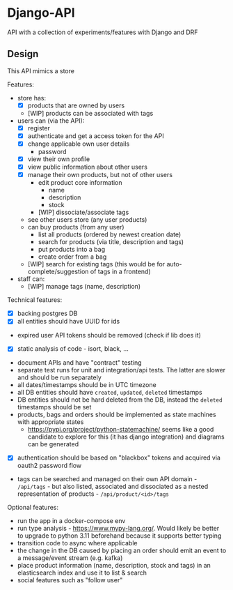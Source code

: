 # Django-API
API with a collection of experiments/features with Django and DRF

## Design
This API mimics a store

Features:
- store has:
    - [x] products that are owned by users
    - [WIP] products can be associated with tags
- users can (via the API):
    - [x] register
    - [x] authenticate and get a access token for the API
    - [x] change applicable own user details
        - password
    - [x] view their own profile
    - [x] view public information about other users
    - [x] manage their own products, but not of other users
        - edit product core information
            - name
            - description
            - stock
        - [WIP] dissociate/associate tags
    - see other users store (any user products)
    - can buy products (from any user)
        - list all products (ordered by newest creation date)
        - search for products (via title, description and tags)
        - put products into a bag
        - create order from a bag
    - [WIP] search for existing tags (this would be for auto-complete/suggestion of tags in a frontend)
- staff can:
    - [WIP] manage tags (name, description)

Technical features:
- [x] backing postgres DB
- [x] all entities should have UUID for ids
- expired user API tokens should be removed (check if lib does it)
- [x] static analysis of code - isort, black, ...
- document APIs and have "contract" testing
- separate test runs for unit and integration/api tests. The latter are slower and should be run separately
- all dates/timestamps should be in UTC timezone
- all DB entities should have `created`, `updated`, `deleted` timestamps
- DB entities should not be hard deleted from the DB, instead the `deleted` timestamps should be set
- products, bags and orders should be implemented as state machines with appropriate states
    - https://pypi.org/project/python-statemachine/ seems like a good candidate to explore for this (it has django integration) and diagrams can be generated
- [x] authentication should be based on "blackbox" tokens and acquired via oauth2 password flow
- tags can be searched and managed on their own API domain - `/api/tags` - but also listed, associated and dissociated as a nested representation of products - `/api/product/<id>/tags`

Optional features:
- run the app in a docker-compose env
- run type analysis - https://www.mypy-lang.org/. Would likely be better to upgrade to python 3.11 beforehand because it supports better typing
- transition code to async where applicable
- the change in the DB caused by placing an order should emit an event to a message/event stream (e.g. kafka)
- place product information (name, description, stock and tags) in an elasticsearch index and use it to list & search
- social features such as "follow user"
